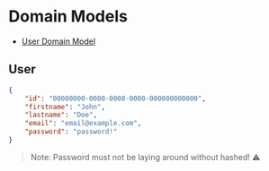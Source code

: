 # Domain Models

- [User Domain Model](#user)

## User

```json
{
    "id": "00000000-0000-0000-0000-000000000000",
    "firstname": "John",
    "lastname": "Doe",
    "email": "email@example.com",
    "password": "password!"
}
```

> Note: Password must not be laying around without hashed! ⚠️
